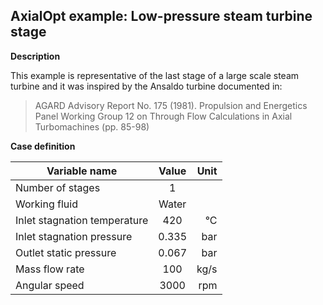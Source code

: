 ## AxialOpt example: Low-pressure steam turbine stage

**Description**

This example is representative of the last stage of a large scale steam turbine and it was inspired by the Ansaldo turbine documented in:

> AGARD Advisory Report No. 175 (1981). Propulsion and Energetics Panel Working Group 12 on Through Flow Calculations in Axial Turbomachines (pp. 85-98)

**Case definition**

| Variable name                | Value |                 Unit |
| ---------------------------- | :---: | -------------------: |
| Number of stages             |   1   |                      |
| Working fluid                | Water |                      |
| Inlet stagnation temperature |  420  | <span>&#176;</span>C |
| Inlet stagnation pressure    | 0.335 |                  bar |
| Outlet static pressure       | 0.067 |                  bar |
| Mass flow rate               |  100  |                 kg/s |
| Angular speed                | 3000 |  rpm |

